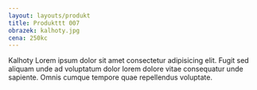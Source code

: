 ```yaml
---
layout: layouts/produkt
title: Produkttt 007
obrazek: kalhoty.jpg
cena: 250kc
---
```


Kalhoty Lorem ipsum dolor sit amet consectetur adipisicing elit. Fugit sed aliquam unde ad voluptatum dolor lorem dolore vitae consequatur unde sapiente. Omnis cumque tempore quae repellendus voluptate.